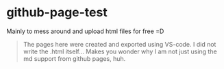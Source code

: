 # github-page-test
Mainly to mess around and upload html files for free =D

> The pages here were created and exported using VS-code. I did not write the .html itself... Makes you wonder why I am not just using the md support from github pages, huh.
